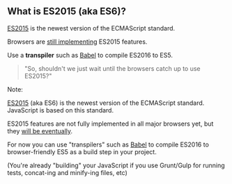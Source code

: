##  What is ES2015 (aka ES6)?

[ES2015](https://babeljs.io/docs/learn-es2015/) is the newest version of the ECMAScript standard.

Browsers are [still implementing](http://kangax.github.io/compat-table/es6/) ES2015 features.

Use a __transpiler__ such as [Babel](https://babeljs.io/) to compile ES2016 to ES5.

> "So, shouldn't we just wait until the browsers catch up to use ES2015?"



Note:

[ES2015](https://babeljs.io/docs/learn-es2015/) (aka ES6) is the newest version of the ECMAScript standard. JavaScript is based on this standard.

ES2015 features are not fully implemented in all major browsers yet, but they [will be eventually](http://kangax.github.io/compat-table/es6/).

For now you can use "transpilers" such as [Babel](https://babeljs.io/) to compile ES2016 to browser-friendly ES5 as a build step in your project.

(You're already "building" your JavaScript if you use Grunt/Gulp for running tests, concat-ing and minify-ing files, etc)
